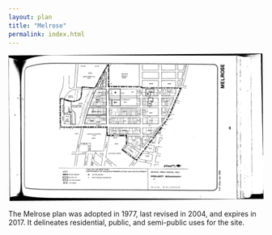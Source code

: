 ```yaml
---
layout: plan
title: "Melrose"
permalink: index.html
---
```


![Melrose in the Atlas of Urban Renewal](Melrose.jpg)

The Melrose plan was adopted in 1977, last revised in 2004, and expires in 2017. It delineates residential, public, and semi-public uses for the site.
